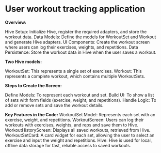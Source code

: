 # User workout tracking application
**Overview:**

Hive Setup: Initialize Hive, register the required adapters, and store the workout data.
Data Models: Define the models for WorkoutSet and Workout and generate Hive adapters.
UI Components: Create the workout screen where users can log their exercises, weights, and repetitions.
Data Persistence: Store the workout data in Hive when the user saves a workout.

**Two Hive models:**

WorkoutSet: This represents a single set of exercises.
Workout: This represents a complete workout, which contains multiple WorkoutSets.

**Steps to Create the Screen:**

Define Models: To represent each workout and set.
Build UI: To show a list of sets with form fields (exercise, weight, and repetitions).
Handle Logic: To add or remove sets and save the workout details.

**Key Features in the Code:**
WorkoutSet Model: Represents each set with an exercise, weight, and repetitions.
WorkoutScreen: Users can log their workouts with exercises, weights, and reps and save them to Hive.
WorkoutHistoryScreen: Displays all saved workouts, retrieved from Hive.
WorkoutSetCard: A card widget for each set, allowing the user to select an exercise and input the weight and repetitions.
Hive: Hive is used for local, offline data storage for fast, reliable access to saved workouts.
